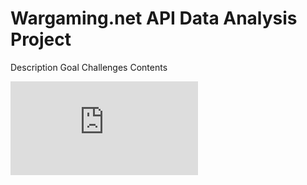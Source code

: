 # Wargaming.net API Data Analysis Project

Description
Goal
Challenges
Contents


![Link to PowerBI](https://github.com/Marks9001/Data-Analysis-Project-Python-PowerBI-/blob/main/Power%20BI%20_Wargaming%20project.pdf?raw=true)
